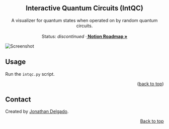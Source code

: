 <!-- Filename:      README.md -->
<!-- Author:        Jonathan Delgado -->
<!-- Description:   GitHub README -->

<!-- Header -->
<h2 align="center">Interactive Quantum Circuits (IntQC)</h2>
  <p align="center">
    A visualizer for quantum states when operated on by random quantum circuits.
    <br />
    <br />
    Status: <em>discontinued</em>
    <!-- Documentation link -->
    <!-- ·<a href="https://stochastic-thermodynamics-in-python.readthedocs.io/en/latest/"><strong>
        Documentation
    </strong></a> -->
    <!-- Notion Roadmap link -->
    ·<a href="https://otanan.notion.site/IntQC-380ababd4ce54915995edb241d0064bb"><strong>
        Notion Roadmap »
    </strong></a>
  </p>
</div>


<!-- Project Demo -->
![Screenshot](https://jdelgado.net/images/quantum-information-theory/intqc.webp "IntQC")


<!-- ## Table of contents
* [Contact](#contact)
* [Acknowledgments](#acknowledgments) -->


## Usage

Run the ```intqc.py``` script.

<p align="right">(<a href="#readme-top">back to top</a>)</p>

## Contact
Created by [Jonathan Delgado](https://jdelgado.net/).


<p align="right"><a href="#readme-top">Back to top</a></p>

[Notion Roadmap]: https://otanan.notion.site/
[Documentation]: https://stochastic-thermodynamics-in-python.readthedocs.io/en/latest/